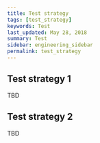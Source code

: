 ```yaml
---
title: Test strategy
tags: [test_strategy]
keywords: Test
last_updated: May 28, 2018
summary: Test
sidebar: engineering_sidebar
permalink: test_strategy
---
```

## Test strategy 1
TBD

## Test strategy 2
TBD